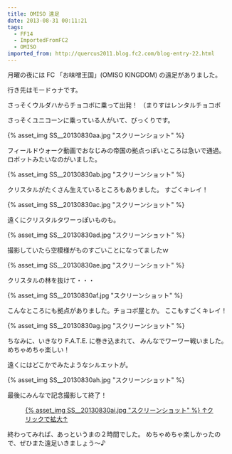 ```yaml
---
title: OMISO 遠足
date: 2013-08-31 00:11:21
tags:
  - FF14
  - ImportedFromFC2
  - OMISO
imported_from: http://quercus2011.blog.fc2.com/blog-entry-22.html
---
```

月曜の夜には FC 「お味噌王国」(OMISO KINGDOM) の遠足がありました。

行き先はモードゥナです。


さっそくウルダハからチョコボに乗って出発！
（まりすはレンタルチョコボ

さっそくユニコーンに乗っている人がいて、びっくりです。

{% asset_img SS__20130830aa.jpg "スクリーンショット" %}



フィールドウォーク動画でおなじみの帝国の拠点っぽいところは急いで通過。
ロボットみたいなのがいました。

{% asset_img SS__20130830ab.jpg "スクリーンショット" %}



クリスタルがたくさん生えているところもありました。
すごくキレイ！

{% asset_img SS__20130830ac.jpg "スクリーンショット" %}


遠くにクリスタルタワーっぽいものも。

{% asset_img SS__20130830ad.jpg "スクリーンショット" %}

撮影していたら空模様がものすごいことになってましたｗ

{% asset_img SS__20130830ae.jpg "スクリーンショット" %}



クリスタルの林を抜けて・・・

{% asset_img SS__20130830af.jpg "スクリーンショット" %}

こんなところにも拠点がありました。チョコボ屋とか。
ここもすごくキレイ！

{% asset_img SS__20130830ag.jpg "スクリーンショット" %}


ちなみに、いきなり F.A.T.E. に巻き込まれて、
みんなでワーワー戦いました。めちゃめちゃ楽しい！

遠くにはどこかでみたようなシルエットが。

{% asset_img SS__20130830ah.jpg "スクリーンショット" %}



最後にみんなで記念撮影して終了！

<figure class="thumbnail"><a href="{% asset_path SS__20130830aj.jpg %}">
{% asset_img SS__20130830ai.jpg "スクリーンショット" %}
↑クリックで拡大↑
</a></figure>


終わってみれば、あっというまの２時間でした。
めちゃめちゃ楽しかったので、ぜひまた遠足いきましょう～♪
